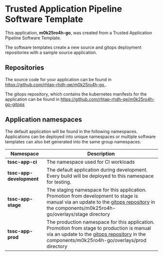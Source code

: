 # Trusted Application Pipeline Software Template

This application, **m0k25ro4h-go**, was created from a Trusted Application Pipeline Software Template.

The software templates create a new source and gitops deployment repositories with a sample source application. 

## Repositories

The source code for your application can be found in [https://github.com/rhtap-rhdh-qe/m0k25ro4h-go ](https://github.com/rhtap-rhdh-qe/m0k25ro4h-go ).
 
The gitops repository, which contains the kubernetes manifests for the application can be found in 
[https://github.com/rhtap-rhdh-qe/m0k25ro4h-go-gitops ](https://github.com/rhtap-rhdh-qe/m0k25ro4h-go-gitops ) 

## Application namespaces 

The default application will be found in the following namespaces. Applications can be deployed into unique namespaces or multiple software templates can also bet generated into the same group namespaces.  

|  Namespace   |  Description   |  
| -------- | -------- |
| **tssc-app-ci** | The namespace used for CI workloads |
| **tssc-app-development** | The default application during development. Every build will be deployed to this namespace for testing. |
| **tssc-app-stage** | The staging namespace for this application. Promotion from development to stage is manual via an update to the [gitops repository](https://github.com/rhtap-rhdh-qe/m0k25ro4h-go-gitops ) in the components/m0k25ro4h-go/overlays/stage directory |
| **tssc-app-prod** | The production namespace for this application. Promotion from stage to production is manual via an update to the [gitops repository](https://github.com/rhtap-rhdh-qe/m0k25ro4h-go-gitops ) in the components/m0k25ro4h-go/overlays/prod directory |